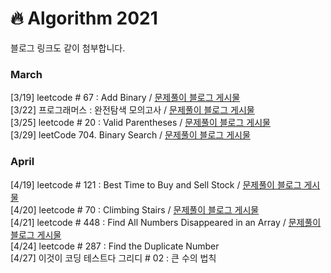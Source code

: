 # 🔥 Algorithm 2021

블로그 링크도 같이 첨부합니다.

### March 
[3/19] leetcode # 67 : Add Binary / [문제풀이 블로그 게시물](https://velog.io/@mjhuh263/TIL-102-Algorithm-Leetcode-67.-Add-Binary)<br>
[3/22] 프로그래머스 : 완전탐색 모의고사  / [문제풀이 블로그 게시물](https://velog.io/@mjhuh263/TIL-107-Algorithm-%ED%94%84%EB%A1%9C%EA%B7%B8%EB%9E%98%EB%A8%B8%EC%8A%A4-%EC%99%84%EC%A0%84%ED%83%90%EC%83%89-%EB%AA%A8%EC%9D%98%EA%B3%A0%EC%82%AC)<br>
[3/25] leetcode # 20 : Valid Parentheses  / [문제풀이 블로그 게시물](https://velog.io/@mjhuh263/TIL-108-Algorithm-LeetCode-20.-Valid-Parentheses)<br>
[3/29] leetCode 704. Binary Search  / [문제풀이 블로그 게시물](https://velog.io/@mjhuh263/TIL-114-Algorithm-LeetCode-704.-Binary-Search)<br>

### April
[4/19] leetcode # 121 : Best Time to Buy and Sell Stock / [문제풀이 블로그 게시물](https://velog.io/@mjhuh263/TIL-116-Algorithm-LeetCode-121.-Best-Time-to-Buy-and-Sell-Stock)<br>
[4/20] leetcode # 70 : Climbing Stairs / [문제풀이 블로그 게시물](https://velog.io/@mjhuh263/TIL-118-Algorithm-70.-Climbing-Stairs)<br>
[4/21] leetcode # 448 : Find All Numbers Disappeared in an Array / [문제풀이 블로그 게시물](https://velog.io/@mjhuh263/TIL-120-Algorithm-448.-Find-All-Numbers-Disappeared-in-an-Array)<br>
[4/24] leetcode # 287 : Find the Duplicate Number<br>
[4/27] 이것이 코딩 테스트다 그리디 # 02 : 큰 수의 법칙 <br>